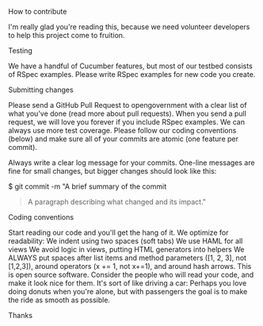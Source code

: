 How to contribute

I'm really glad you're reading this, because we need volunteer developers to help this project come to fruition.

Testing

We have a handful of Cucumber features, but most of our testbed consists of RSpec examples. Please write RSpec examples for new code you create.

Submitting changes

Please send a GitHub Pull Request to opengovernment with a clear list of what you've done (read more about pull requests). When you send a pull request, we will love you forever if you include RSpec examples. We can always use more test coverage. Please follow our coding conventions (below) and make sure all of your commits are atomic (one feature per commit).

Always write a clear log message for your commits. One-line messages are fine for small changes, but bigger changes should look like this:

$ git commit -m "A brief summary of the commit
> 
> A paragraph describing what changed and its impact."
> 
Coding conventions

Start reading our code and you'll get the hang of it. We optimize for readability:
We indent using two spaces (soft tabs)
We use HAML for all views
We avoid logic in views, putting HTML generators into helpers
We ALWAYS put spaces after list items and method parameters ([1, 2, 3], not [1,2,3]), around operators (x += 1, not x+=1), and around hash arrows.
This is open source software. Consider the people who will read your code, and make it look nice for them. It's sort of like driving a car: 
Perhaps you love doing donuts when you're alone, but with passengers the goal is to make the ride as smooth as possible.

Thanks
